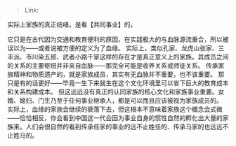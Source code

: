 > Link: 

实际上家族的真正统绪，是看【共同事业】的。 

它只是在古代因为交通和教育便利的原因，在实践极大的与血脉源流重合，所以被误以为——或者说被方便的定义为了血缘。 实际上，类似孔家、龙虎山张家、三丰派、市川染五郎、武者小路千家这样的存在才是真正意义上的家族。其成员之间的关系的主要枢纽并非来自血脉——那完全可能是收养关系或师徒关系。 传承家族精神和物质遗产的，就是家族成员，其实有无血脉并不重要，也不该重要。 那只是有的话更好——毕竟一生下来就生在这个文化环境里可以省下巨大的教育成本和关系构建成本。 但这远远没有真正的认同家族的核心文化和家族事业重要。女婿、媳妇、门生乃至于任何事业继承人，都是可以而且应该被视为家族成员的。 实际上，血缘的家族会继续的衰落下去，但这根本不意味着家族这个概念会式微——恰恰相反，你会看到中国这一代会因为事业自身的惯性自然的孵化出大量的家族来。人们会很自然的看到传承任家的事业的远不止姓任的、传承马家的也远远不止姓马的。

  
  
